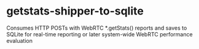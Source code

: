 # getstats-shipper-to-sqlite
Consumes HTTP POSTs with WebRTC *.getStats() reports and saves to SQLite for real-time reporting or later system-wide WebRTC performance evaluation
